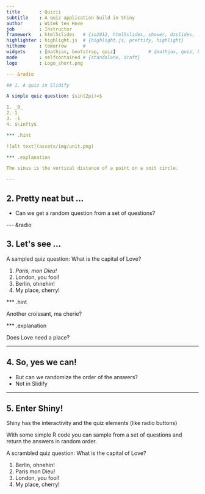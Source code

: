 ```yaml
---
title       : Quizii
subtitle    : A quiz application build in Shiny
author      : Witek ten Hove
job         : Instructor
framework   : html5slides   # {io2012, html5slides, shower, dzslides, ...}
highlighter : highlight.js  # {highlight.js, prettify, highlight}
hitheme     : tomorrow      # 
widgets     : [mathjax, bootstrap, quiz]            # {mathjax, quiz, bootstrap}
mode        : selfcontained # {standalone, draft}
logo        : Logo_short.png

--- &radio

## 1. A quiz in Slidify

A simple quiz question: $sin(2pi)=$

1. _0_
2. 1
3. -1
4. $\infty$

*** .hint

![alt text](assets/img/unit.png)

*** .explanation

The sinus is the vertical distance of a point on a unit circle.

---
```


## 2. Pretty neat but ...


* Can we get a random question from a set of questions?

--- &radio

## 3. Let's see ...


A sampled quiz question: What is the capital of Love?

1. _Paris, mon Dieu!_
2. London, you fool!
3. Berlin, ohnehin!
4. My place, cherry!

*** .hint

Another croissant, ma cherie?

*** .explanation

Does Love need a place?

---

## 4. So, yes we can!

* But can we randomize the order of the answers?
* Not in Slidify

---

## 5. Enter Shiny!

Shiny has the interactivity and the quiz elements (like radio buttons)

With some simple R code you can sample from a set of questions and return the answers in random order.



A scrambled quiz question: What is the capital of Love?

1. Berlin, ohnehin!
2. Paris mon Dieu!
3. London, you fool!
4. My place, cherry!
